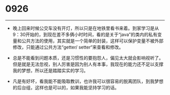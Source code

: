 # 0926

---
- 晚上回来时候公交车没有开灯，所以只是在地铁里看书来着。到家学习是从9：30开始的，到现在差不多俩小时时间，看的是关于“java”的类内的私有变量和公共方法的使用，其实就是一个简单的封装，这样可以保护变量不被外部修改，只能通过公共方法“getter/ setter“来查看和修改。

- 总是不能看到问题本质，还是习惯性的要抱怨人，偏见太大就会影响视听了。但是就是无法忽视，别人厉害是因为别人有本事，我现在的能力还不足以支撑我的梦想，所以还是踏踏实实的学习。

- 凡是有好坏，看我能不能吸取教训，也许我可以很容易的脱离团队，到我梦想的后台组，这样也是可以的，如果我能坚持学习的话。
